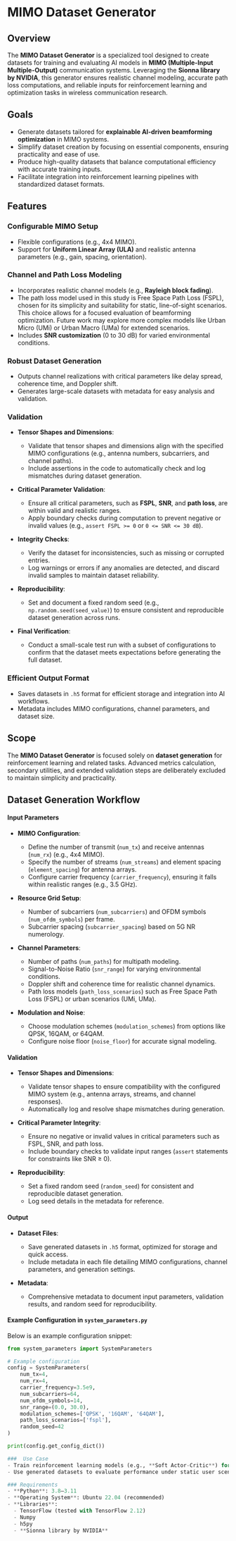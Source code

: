 # MIMO Dataset Generator

## Overview
The **MIMO Dataset Generator** is a specialized tool designed to create datasets for training and evaluating AI models in **MIMO (Multiple-Input Multiple-Output)** communication systems. Leveraging the **Sionna library by NVIDIA**, this generator ensures realistic channel modeling, accurate path loss computations, and reliable inputs for reinforcement learning and optimization tasks in wireless communication research.

## Goals
- Generate datasets tailored for **explainable AI-driven beamforming optimization** in MIMO systems.
- Simplify dataset creation by focusing on essential components, ensuring practicality and ease of use.
- Produce high-quality datasets that balance computational efficiency with accurate training inputs.
- Facilitate integration into reinforcement learning pipelines with standardized dataset formats.

## Features
### Configurable MIMO Setup
- Flexible configurations (e.g., 4x4 MIMO).
- Support for **Uniform Linear Array (ULA)** and realistic antenna parameters (e.g., gain, spacing, orientation).

### Channel and Path Loss Modeling
- Incorporates realistic channel models (e.g., **Rayleigh block fading**).
- The path loss model used in this study is Free Space Path Loss (FSPL), chosen for its simplicity and suitability for static, line-of-sight scenarios. This choice allows for a focused evaluation of beamforming optimization. Future work may explore more complex models like Urban Micro (UMi) or Urban Macro (UMa) for extended scenarios.
- Includes **SNR customization** (0 to 30 dB) for varied environmental conditions.

### Robust Dataset Generation
- Outputs channel realizations with critical parameters like delay spread, coherence time, and Doppler shift.
- Generates large-scale datasets with metadata for easy analysis and validation.

### Validation
- **Tensor Shapes and Dimensions**:
  - Validate that tensor shapes and dimensions align with the specified MIMO configurations (e.g., antenna numbers, subcarriers, and channel paths).
  - Include assertions in the code to automatically check and log mismatches during dataset generation.

- **Critical Parameter Validation**:
  - Ensure all critical parameters, such as **FSPL**, **SNR**, and **path loss**, are within valid and realistic ranges.
  - Apply boundary checks during computation to prevent negative or invalid values (e.g., `assert FSPL >= 0` or `0 <= SNR <= 30 dB`).

- **Integrity Checks**:
  - Verify the dataset for inconsistencies, such as missing or corrupted entries.
  - Log warnings or errors if any anomalies are detected, and discard invalid samples to maintain dataset reliability.

- **Reproducibility**:
  - Set and document a fixed random seed (e.g., `np.random.seed(seed_value)`) to ensure consistent and reproducible dataset generation across runs.

- **Final Verification**:
  - Conduct a small-scale test run with a subset of configurations to confirm that the dataset meets expectations before generating the full dataset.


### Efficient Output Format
- Saves datasets in `.h5` format for efficient storage and integration into AI workflows.
- Metadata includes MIMO configurations, channel parameters, and dataset size.

## Scope
The **MIMO Dataset Generator** is focused solely on **dataset generation** for reinforcement learning and related tasks. Advanced metrics calculation, secondary utilities, and extended validation steps are deliberately excluded to maintain simplicity and practicality.

## Dataset Generation Workflow

#### Input Parameters
- **MIMO Configuration**:
  - Define the number of transmit (`num_tx`) and receive antennas (`num_rx`) (e.g., 4x4 MIMO).
  - Specify the number of streams (`num_streams`) and element spacing (`element_spacing`) for antenna arrays.
  - Configure carrier frequency (`carrier_frequency`), ensuring it falls within realistic ranges (e.g., 3.5 GHz).

- **Resource Grid Setup**:
  - Number of subcarriers (`num_subcarriers`) and OFDM symbols (`num_ofdm_symbols`) per frame.
  - Subcarrier spacing (`subcarrier_spacing`) based on 5G NR numerology.

- **Channel Parameters**:
  - Number of paths (`num_paths`) for multipath modeling.
  - Signal-to-Noise Ratio (`snr_range`) for varying environmental conditions.
  - Doppler shift and coherence time for realistic channel dynamics.
  - Path loss models (`path_loss_scenarios`) such as Free Space Path Loss (FSPL) or urban scenarios (UMi, UMa).

- **Modulation and Noise**:
  - Choose modulation schemes (`modulation_schemes`) from options like QPSK, 16QAM, or 64QAM.
  - Configure noise floor (`noise_floor`) for accurate signal modeling.

#### Validation
- **Tensor Shapes and Dimensions**:
  - Validate tensor shapes to ensure compatibility with the configured MIMO system (e.g., antenna arrays, streams, and channel responses).
  - Automatically log and resolve shape mismatches during generation.

- **Critical Parameter Integrity**:
  - Ensure no negative or invalid values in critical parameters such as FSPL, SNR, and path loss.
  - Include boundary checks to validate input ranges (`assert` statements for constraints like SNR ≥ 0).

- **Reproducibility**:
  - Set a fixed random seed (`random_seed`) for consistent and reproducible dataset generation.
  - Log seed details in the metadata for reference.

#### Output
- **Dataset Files**:
  - Save generated datasets in `.h5` format, optimized for storage and quick access.
  - Include metadata in each file detailing MIMO configurations, channel parameters, and generation settings.

- **Metadata**:
  - Comprehensive metadata to document input parameters, validation results, and random seed for reproducibility.

#### Example Configuration in `system_parameters.py`
Below is an example configuration snippet:
```python
from system_parameters import SystemParameters

# Example configuration
config = SystemParameters(
    num_tx=4,
    num_rx=4,
    carrier_frequency=3.5e9,
    num_subcarriers=64,
    num_ofdm_symbols=14,
    snr_range=(0.0, 30.0),
    modulation_schemes=['QPSK', '16QAM', '64QAM'],
    path_loss_scenarios=['fspl'],
    random_seed=42
)

print(config.get_config_dict())

###  Use Case
- Train reinforcement learning models (e.g., **Soft Actor-Critic**) for optimizing beamforming in adaptive MIMO systems.
- Use generated datasets to evaluate performance under static user scenarios, focusing on **spectral efficiency**, **SINR**, and **throughput**.

### Requirements
- **Python**: 3.8–3.11
- **Operating System**: Ubuntu 22.04 (recommended)
- **Libraries**:
  - TensorFlow (tested with TensorFlow 2.12)
  - Numpy
  - h5py
  - **Sionna library by NVIDIA**

